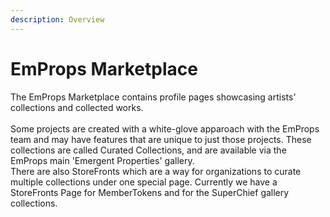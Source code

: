 ```yaml
---
description: Overview
---
```


# EmProps Marketplace

The EmProps Marketplace contains profile pages showcasing artists' collections and collected works. \
\
Some projects are created with a white-glove apparoach with the EmProps team and may have features that are unique to just those projects. These collections are called Curated Collections, and are available via the EmProps main 'Emergent Properties' gallery. \
There are also StoreFronts which are a way for organizations to curate multiple collections under one special page. Currently we have a StoreFronts Page for MemberTokens and for the SuperChief gallery collections.
